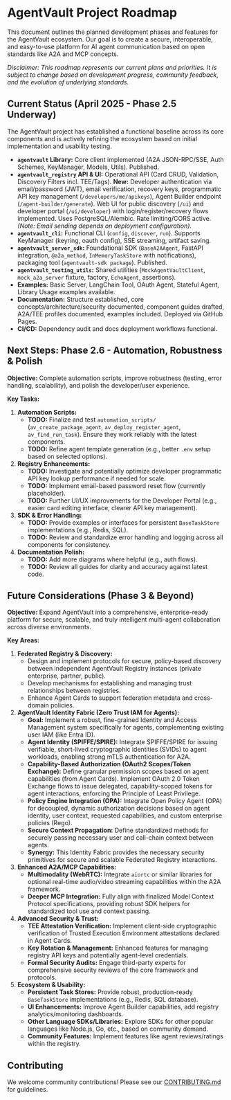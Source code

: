 
# AgentVault Project Roadmap

This document outlines the planned development phases and features for the AgentVault ecosystem. Our goal is to create a secure, interoperable, and easy-to-use platform for AI agent communication based on open standards like A2A and MCP concepts.

*Disclaimer: This roadmap represents our current plans and priorities. It is subject to change based on development progress, community feedback, and the evolution of underlying standards.*

## Current Status (April 2025 - Phase 2.5 Underway)

The AgentVault project has established a functional baseline across its core components and is actively refining the ecosystem based on initial implementation and usability testing.

*   **`agentvault` Library:** Core client implemented (A2A JSON-RPC/SSE, Auth Schemes, KeyManager, Models, Utils). Published.
*   **`agentvault_registry` API & UI:** Operational API (Card CRUD, Validation, Discovery Filters incl. TEE/Tags). **New:** Developer authentication via email/password (JWT), email verification, recovery keys, programmatic API key management (`/developers/me/apikeys`), Agent Builder endpoint (`/agent-builder/generate`). Web UI for public discovery (`/ui`) and developer portal (`/ui/developer`) with login/register/recovery flows implemented. Uses PostgreSQL/Alembic. Rate limiting/CORS active. *(Note: Email sending depends on deployment configuration).*
*   **`agentvault_cli`:** Functional CLI (`config`, `discover`, `run`). Supports KeyManager (keyring, oauth config), SSE streaming, artifact saving.
*   **`agentvault_server_sdk`:** Foundational SDK (`BaseA2AAgent`, FastAPI integration, `@a2a_method`, `InMemoryTaskStore` with notifications), packaging tool (`agentvault-sdk package`). Published.
*   **`agentvault_testing_utils`:** Shared utilities (`MockAgentVaultClient`, `mock_a2a_server` fixture, factory, `EchoAgent`, assertions).
*   **Examples:** Basic Server, LangChain Tool, OAuth Agent, Stateful Agent, Library Usage examples available.
*   **Documentation:** Structure established, core concepts/architecture/security documented, component guides drafted, A2A/TEE profiles documented, examples included. Deployed via GitHub Pages.
*   **CI/CD:** Dependency audit and docs deployment workflows functional.

## Next Steps: Phase 2.6 - Automation, Robustness & Polish

**Objective:** Complete automation scripts, improve robustness (testing, error handling, scalability), and polish the developer/user experience.

**Key Tasks:**

1.  **Automation Scripts:**
    *   **TODO:** Finalize and test `automation_scripts/` (`av_create_package_agent`, `av_deploy_register_agent`, `av_find_run_task`). Ensure they work reliably with the latest components.
    *   **TODO:** Refine agent template generation (e.g., better `.env` setup based on selected options).
3.  **Registry Enhancements:**
    *   **TODO:** Investigate and potentially optimize developer programmatic API key lookup performance if needed for scale.
    *   **TODO:** Implement email-based password reset flow (currently placeholder).
    *   **TODO:** Further UI/UX improvements for the Developer Portal (e.g., easier card editing interface, clearer API key management).
4.  **SDK & Error Handling:**
    *   **TODO:** Provide examples or interfaces for persistent `BaseTaskStore` implementations (e.g., Redis, SQL).
    *   **TODO:** Review and standardize error handling and logging across all components for consistency.
5.  **Documentation Polish:**
    *   **TODO:** Add more diagrams where helpful (e.g., auth flows).
    *   **TODO:** Review all guides for clarity and accuracy against latest code.

## Future Considerations (Phase 3 & Beyond)

**Objective:** Expand AgentVault into a comprehensive, enterprise-ready platform for secure, scalable, and truly intelligent multi-agent collaboration across diverse environments.

**Key Areas:**

1.  **Federated Registry & Discovery:**
    *   Design and implement protocols for secure, policy-based discovery between independent AgentVault Registry instances (private enterprise, partner, public).
    *   Develop mechanisms for establishing and managing trust relationships between registries.
    *   Enhance Agent Cards to support federation metadata and cross-domain policies.
2.  **AgentVault Identity Fabric (Zero Trust IAM for Agents):**
    *   **Goal:** Implement a robust, fine-grained Identity and Access Management system specifically for agents, complementing existing user IAM (like Entra ID).
    *   **Agent Identity (SPIFFE/SPIRE):** Integrate SPIFFE/SPIRE for issuing verifiable, short-lived cryptographic identities (SVIDs) to agent workloads, enabling strong mTLS authentication for A2A.
    *   **Capability-Based Authorization (OAuth2 Scopes/Token Exchange):** Define granular permission scopes based on agent capabilities (from Agent Cards). Implement OAuth 2.0 Token Exchange flows to issue delegated, capability-scoped tokens for agent interactions, enforcing the Principle of Least Privilege.
    *   **Policy Engine Integration (OPA):** Integrate Open Policy Agent (OPA) for decoupled, dynamic authorization decisions based on agent identity, user context, requested capabilities, and custom enterprise policies (Rego).
    *   **Secure Context Propagation:** Define standardized methods for securely passing necessary user and call-chain context between agents.
    *   **Synergy:** This Identity Fabric provides the necessary security primitives for secure and scalable Federated Registry interactions.
3.  **Enhanced A2A/MCP Capabilities:**
    *   **Multimodality (WebRTC):** Integrate `aiortc` or similar libraries for optional real-time audio/video streaming capabilities within the A2A framework.
    *   **Deeper MCP Integration:** Fully align with finalized Model Context Protocol specifications, providing robust SDK helpers for standardized tool use and context passing.
4.  **Advanced Security & Trust:**
    *   **TEE Attestation Verification:** Implement client-side cryptographic verification of Trusted Execution Environment attestations declared in Agent Cards.
    *   **Key Rotation & Management:** Enhanced features for managing registry API keys and potentially agent-level credentials.
    *   **Formal Security Audits:** Engage third-party experts for comprehensive security reviews of the core framework and protocols.
5.  **Ecosystem & Usability:**
    *   **Persistent Task Stores:** Provide robust, production-ready `BaseTaskStore` implementations (e.g., Redis, SQL database).
    *   **UI Enhancements:** Improve Agent Builder capabilities, add registry analytics/monitoring dashboards.
    *   **Other Language SDKs/Libraries:** Explore SDKs for other popular languages like Node.js, Go, etc., based on community demand.
    *   **Community Features:** Implement features like agent reviews/ratings within the registry.

## Contributing

We welcome community contributions! Please see our [CONTRIBUTING.md](CONTRIBUTING.md) for guidelines.
